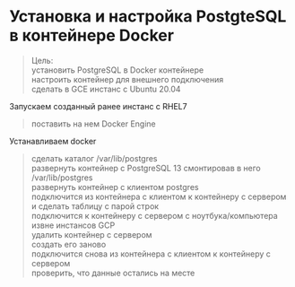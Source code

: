 # Установка и настройка PostgteSQL в контейнере Docker

>Цель:  
>установить PostgreSQL в Docker контейнере  
>настроить контейнер для внешнего подключения  
>сделать в GCE инстанс с Ubuntu 20.04  

Запускаем созданный ранее инстанс с RHEL7  
>поставить на нем Docker Engine  

Устанавливаем docker
>сделать каталог /var/lib/postgres  
>развернуть контейнер с PostgreSQL 13 смонтировав в него /var/lib/postgres  
>развернуть контейнер с клиентом postgres  
>подключится из контейнера с клиентом к контейнеру с сервером и сделать таблицу с парой строк  
>подключится к контейнеру с сервером с ноутбука/компьютера извне инстансов GCP  
>удалить контейнер с сервером  
>создать его заново  
>подключится снова из контейнера с клиентом к контейнеру с сервером  
>проверить, что данные остались на месте  
